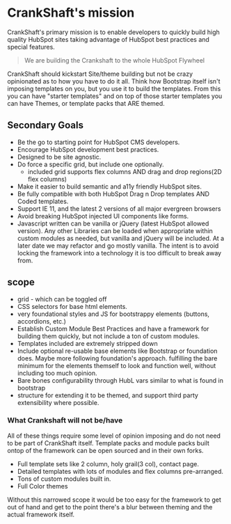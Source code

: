 # CrankShaft's mission
CrankShaft's primary mission is to enable developers to quickly build high quality HubSpot sites taking advantage of HubSpot best practices and special features. 
>We are building the Crankshaft to the whole HubSpot Flywheel

CrankShaft should kickstart Site/theme building but not be crazy opinionated as to how you have to do it all. Think how Bootstrap itself isn't imposing templates on you, but you use it to build the templates. From this you can have "starter templates" and on top of those starter templates you can have Themes, or template packs that ARE themed.

## Secondary Goals
* Be the go to starting point for HubSpot CMS developers.
* Encourage HubSpot development best practices.
* Designed to be site agnostic. 
* Do force a specific grid, but include one optionally.
  * included grid supports flex columns AND drag and drop regions(2D flex columns)
* Make it easier to build semantic and a11y friendly HubSpot sites.
* Be fully compatible with both HubSpot Drag n Drop templates AND Coded templates.
* Support IE 11, and the latest 2 versions of all major evergreen browsers
* Avoid breaking HubSpot injected UI components like forms.
* Javascript written can be vanilla or jQuery (latest HubSpot allowed version). Any other Libraries can be loaded when appropriate within custom modules as needed, but vanilla and jQuery will be included. At a later date we may refactor and go mostly vanilla. The intent is to avoid locking the framework into a technology it is too difficult to break away from.

## scope
* grid - which can be toggled off
* CSS selectors for base html elements.
* very foundational styles and JS for bootstrappy elements (buttons, accordions, etc.)
* Establish Custom Module Best Practices and have a framework for building them quickly, but not include a ton of custom modules.
* Templates included are extremely stripped down
* Include optional re-usable base elements like Bootstrap or foundation does. Maybe more following foundation's approach.
fulfilling the bare minimum for the elements themself to look and function well, without including too much opinion.
* Bare bones configurability through HubL vars similar to what is found in bootstrap
* structure for extending it to be themed, and support third party extensibility where possible.

### What Crankshaft will not be/have
All of these things require some level of opinion imposing and do not need to be part of CrankShaft itself. Template packs and module packs built ontop of the framework can be open sourced and in their own forks.
* Full template sets like 2 column, holy grail(3 col), contact page.
* Detailed templates with lots of modules and flex columns pre-arranged.
* Tons of custom modules built in.
* Full Color themes


Without this narrowed scope it would be too easy for the framework to get out of hand and get to the point there's a blur between theming and the actual framework itself.

